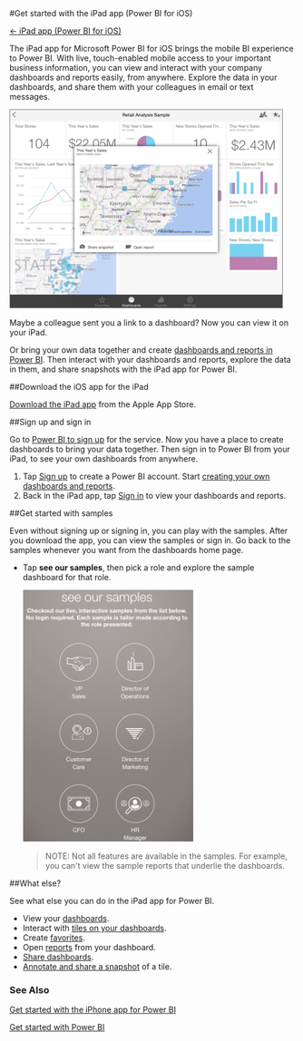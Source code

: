 <properties pageTitle="Get started with the iPad app (Power BI for iOS preview)" description="Get started with the iPad app (Power BI for iOS preview)" services="powerbi" documentationCenter="" authors="v-anpasi" manager="mblythe" editor=""/> 
<tags ms.service="powerbi" ms.devlang="NA" ms.topic="article" ms.tgt_pltfrm="NA" ms.workload="powerbi" ms.date="06/16/2015" ms.author="v-anpasi"/>
#Get started with the iPad app (Power BI for iOS)

[← iPad app (Power BI for iOS)](https://support.powerbi.com/knowledgebase/topics/77999-ipad-app-power-bi-for-ios-preview)

The iPad app for Microsoft Power BI for iOS brings the mobile BI experience to Power BI. With live, touch-enabled mobile access to your important business information, you can view and interact with your company dashboards and reports easily, from anywhere. Explore the data in your dashboards, and share them with your colleagues in email or text messages.

![](media/powerbi-mobile-iphone/PBI_iPad_DashTile.png)

Maybe a colleague sent you a link to a dashboard? Now you can view it on your iPad.

Or bring your own data together and create [dashboards and reports in Power BI](http://support.powerbi.com/knowledgebase/articles/430814-get-started-with-power-bi). Then interact with your dashboards and reports, explore the data in them, and share snapshots with the iPad app for Power BI.

##Download the iOS app for the iPad

[Download the iPad app](http://go.microsoft.com/fwlink/?LinkId=522062) from the Apple App Store.

##Sign up and sign in

Go to [Power BI to sign up](http://go.microsoft.com/fwlink/?LinkID=513879) for the service. Now you have a place to create dashboards to bring your data together. Then sign in to Power BI from your iPad, to see your own dashboards from anywhere.

1.  Tap [Sign up](http://go.microsoft.com/fwlink/?LinkID=513879) to create a Power BI account.
    Start [creating your own dashboards and reports](http://support.powerbi.com/knowledgebase/articles/430814-get-started-with-power-bi).
2.  Back in the iPad app, tap [Sign in](http://go.microsoft.com/fwlink/?LinkId=522061) to view your dashboards and reports.

##Get started with samples

Even without signing up or signing in, you can play with the samples. After you download the app, you can view the samples or sign in. Go back to the samples whenever you want from the dashboards home page.

-   Tap **see our samples**, then pick a role and explore the sample dashboard for that role.

    ![](media/powerbi-mobile-iphone/PBI_iPad_Samples2.png)

    > NOTE: Not all features are available in the samples. For example, you can't view the sample reports that underlie the dashboards.

##What else?

See what else you can do in the iPad app for Power BI.

-   View your [dashboards](http://support.powerbi.com/knowledgebase/articles/467176-dashboards-on-the-ipad-app-for-power-bi).
-   Interact with [tiles on your dashboards](http://support.powerbi.com/knowledgebase/articles/467178-tiles-on-the-ipad-app-for-power-bi).
-   Create [favorites](http://support.powerbi.com/knowledgebase/articles/467179-favorites-on-the-ipad-app-for-power-bi).
-   Open [reports](http://support.powerbi.com/knowledgebase/articles/467180-reports-on-the-ipad-app-for-power-bi) from your dashboard.
-   [Share dashboards](http://support.powerbi.com/knowledgebase/articles/467181-share-dashboards-and-tiles-from-the-ipad-app-for-p).
-   [Annotate and share a snapshot](http://support.powerbi.com/knowledgebase/articles/527030-annotate-and-share-a-snapshot-of-a-tile-from-the-i) of a tile.

### See Also

[Get started with the iPhone app for Power BI](http://support.powerbi.com/knowledgebase/articles/527036-get-started-with-the-iphone-app-power-bi-for-ios)

[Get started with Power BI](http://support.powerbi.com/knowledgebase/articles/430814-get-started-with-power-bi-preview)

